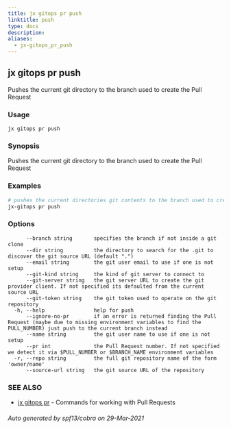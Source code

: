 ```yaml
---
title: jx gitops pr push
linktitle: push
type: docs
description: 
aliases:
  - jx-gitops_pr_push
---
```


## jx gitops pr push

Pushes the current git directory to the branch used to create the Pull Request

### Usage

```
jx gitops pr push
```

### Synopsis

Pushes the current git directory to the branch used to create the Pull Request

### Examples

  ```bash
  # pushes the current directories git contents to the branch used to create the current PR via $BRANCH_NAME
  jx-gitops pr push

  ```
### Options

```
      --branch string       specifies the branch if not inside a git clone
      --dir string          the directory to search for the .git to discover the git source URL (default ".")
      --email string        the git user email to use if one is not setup
      --git-kind string     the kind of git server to connect to
      --git-server string   the git server URL to create the git provider client. If not specified its defaulted from the current source URL
      --git-token string    the git token used to operate on the git repository
  -h, --help                help for push
      --ignore-no-pr        if an error is returned finding the Pull Request (maybe due to missing environment variables to find the PULL_NUMBER) just push to the current branch instead
      --name string         the git user name to use if one is not setup
      --pr int              the Pull Request number. If not specified we detect it via $PULL_NUMBER or $BRANCH_NAME environment variables
  -r, --repo string         the full git repository name of the form 'owner/name'
      --source-url string   the git source URL of the repository
```

### SEE ALSO

* [jx gitops pr](..)	 - Commands for working with Pull Requests

###### Auto generated by spf13/cobra on 29-Mar-2021
